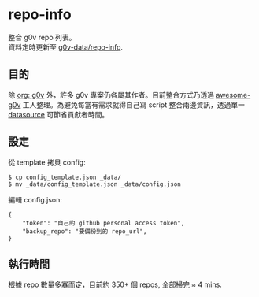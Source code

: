 # repo-info
整合 g0v repo 列表。</br>
資料定時更新至 [g0v-data/repo-info](https://github.com/g0v-data/repo-info).

## 目的
除 [org: g0v](https://github.com/g0v) 外，許多 g0v 專案仍各屬其作者。目前整合方式乃透過 [awesome-g0v](https://github.com/g0v/awesome-g0v) 工人整理。為避免每當有需求就得自己寫 script 整合兩邊資訊，透過單一 [datasource](https://github.com/g0v-data/repo-info) 可節省貢獻者時間。

## 設定
從 template 拷貝 config:
```
$ cp config_template.json _data/
$ mv _data/config_template.json _data/config.json
```
編輯 config.json:
```
{
    "token": "自己的 github personal access token",
    "backup_repo": "要備份到的 repo_url",
}
```

## 執行時間
根據 repo 數量多寡而定，目前約 350+ 個 repos, 全部掃完 ≈ 4 mins.